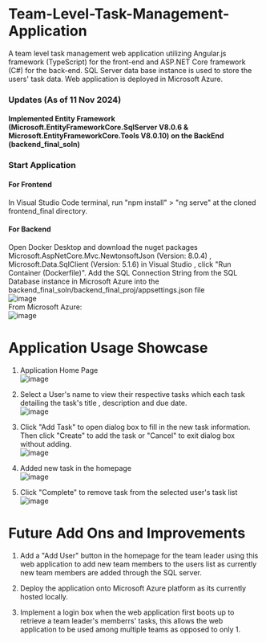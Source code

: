 # Team-Level-Task-Management-Application
A team level task management web application utilizing Angular.js framework (TypeScript) for the front-end and ASP.NET Core framework (C#) for the back-end. SQL Server data base instance is used to store the users' task data. Web application is deployed in Microsoft Azure.

### Updates (As of 11 Nov 2024)
#### Implemented Entity Framework (Microsoft.EntityFrameworkCore.SqlServer V8.0.6 & Microsoft.EntityFrameworkCore.Tools V8.0.10) on the BackEnd (backend_final_soln)

### Start Application
#### For Frontend
In Visual Studio Code terminal, run "npm install" > "ng serve" at the cloned frontend_final directory. 
#### For Backend
Open Docker Desktop and download the nuget packages Microsoft.AspNetCore.Mvc.NewtonsoftJson (Version: 8.0.4) , Microsoft.Data.SqlClient (Version: 5.1.6) in Visual Studio , click "Run Container (Dockerfile)".
Add the SQL Connection String from the SQL Database instance in Microsoft Azure into the backend_final_soln/backend_final_proj/appsettings.json file       
![image](https://github.com/user-attachments/assets/ae72368d-8b3a-45c9-8f62-8fa93e479c3f)   
From Microsoft Azure:   
![image](https://github.com/user-attachments/assets/c40f6932-e9cc-412f-9a6a-e9416a169c2c)    


# Application Usage Showcase
1. Application Home Page    
![image](https://github.com/user-attachments/assets/fb4d0291-c8c0-4f65-9373-6240c12ded5f)    

2. Select a User's name to view their respective tasks which each task detailing the task's title , description and due date.    
![image](https://github.com/user-attachments/assets/0cd485fe-59a8-4840-8007-2ba45c9ab107)    

3. Click "Add Task" to open dialog box to fill in the new task information. Then click "Create" to add the task or "Cancel" to exit dialog box without adding.   
![image](https://github.com/user-attachments/assets/064f3f6f-4865-443b-8eda-fb3f2f52764f)   

4. Added new task in the homepage   
![image](https://github.com/user-attachments/assets/2af35721-b30b-4174-b6ed-6f93c0a57bd9)   

5. Click "Complete" to remove task from the selected user's task list   
![image](https://github.com/user-attachments/assets/a89d7b40-692a-4505-b8ea-089801b1e697)    


# Future Add Ons and Improvements
1. Add a "Add User" button in the homepage for the team leader using this web application to add new team members to the users list as currently new team members are added through the SQL server.
 
2. Deploy the application onto Microsoft Azure platform as its currently hosted locally.

3. Implement a login box when the web application first boots up to retrieve a team leader's memberrs' tasks, this allows the web application to be used among multiple teams as opposed to only 1.
